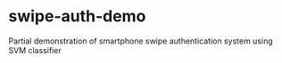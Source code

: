# swipe-auth-demo
Partial demonstration of smartphone swipe authentication system using SVM classifier
